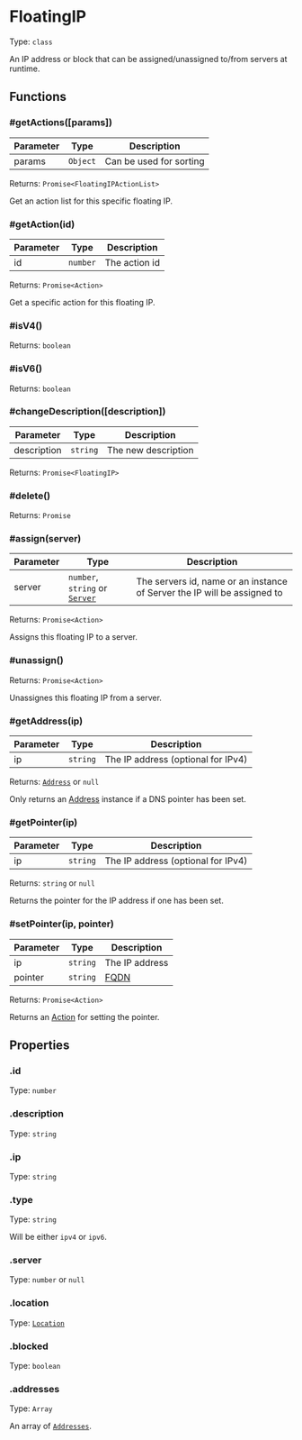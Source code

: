 # FloatingIP

Type: `class`

An IP address or block that can be assigned/unassigned to/from servers at runtime.

## Functions

### \#getActions([params])

| Parameter | Type     | Description             |
| --------- | -------- | ----------------------- |
| params    | `Object` | Can be used for sorting |

Returns: `Promise<FloatingIPActionList>`

Get an action list for this specific floating IP.

### \#getAction(id)

| Parameter | Type     | Description   |
| --------- | -------- | ------------- |
| id        | `number` | The action id |

Returns: `Promise<Action>`

Get a specific action for this floating IP.

### \#isV4()

Returns: `boolean`

### \#isV6()

Returns: `boolean`

### \#changeDescription([description])

| Parameter   | Type     | Description         |
| ----------- | -------- | ------------------- |
| description | `string` | The new description |

Returns: `Promise<FloatingIP>`

### \#delete()

Returns: `Promise`

### \#assign(server)

| Parameter | Type                                        | Description                                                              |
| --------- | ------------------------------------------- | ------------------------------------------------------------------------ |
| server    | `number`, `string` or [`Server`](../servers/server.md) | The servers id, name or an instance of Server the IP will be assigned to |

Returns: `Promise<Action>`

Assigns this floating IP to a server.

### \#unassign()

Returns: `Promise<Action>`

Unassignes this floating IP from a server.

### \#getAddress(ip)

| Parameter | Type     | Description                        |
| --------- | -------- | ---------------------------------- |
| ip        | `string` | The IP address (optional for IPv4) |

Returns: [`Address`](../misc/address.md) or `null`

Only returns an [Address](../misc/address.md) instance if a DNS pointer has been set.

### \#getPointer(ip)

| Parameter | Type     | Description                        |
| --------- | -------- | ---------------------------------- |
| ip        | `string` | The IP address (optional for IPv4) |

Returns: `string` or `null`

Returns the pointer for the IP address if one has been set.

### \#setPointer(ip, pointer)

| Parameter | Type     | Description                                                       |
| --------- | -------- | ----------------------------------------------------------------- |
| ip        | `string` | The IP address                                                    |
| pointer   | `string` | [FQDN](https://en.wikipedia.org/wiki/Fully_qualified_domain_name) |

Returns: `Promise<Action>`

Returns an [Action](../actions/action.md) for setting the pointer.

## Properties

### .id

Type: `number`

### .description

Type: `string`

### .ip

Type: `string`

### .type

Type: `string`

Will be either `ipv4` or `ipv6`.

### .server

Type: `number` or `null`

### .location

Type: [`Location`](../locations/location.md)

### .blocked

Type: `boolean`

### .addresses

Type: `Array`

An array of [`Addresses`](../misc/address.md).
